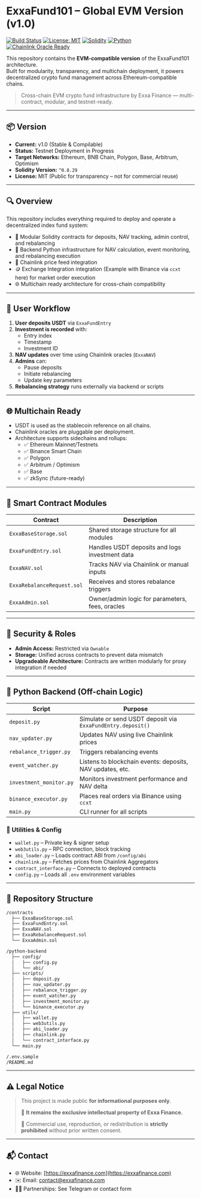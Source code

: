 # ExxaFund101 – Global EVM Version (v1.0)

[![Build Status](https://img.shields.io/github/actions/workflow/status/ExxaEcosystem/exxafund101-ci/test.yml?branch=main)](https://github.com/ExxaEcosystem/exxafund101-ci/actions)
[![License: MIT](https://img.shields.io/badge/license-MIT-blue.svg)](LICENSE)
[![Solidity](https://img.shields.io/badge/Solidity-^0.8.29-lightgrey)](https://soliditylang.org)
[![Python](https://img.shields.io/badge/Python-3.10+-blue)](https://www.python.org/)
[![Chainlink Oracle Ready](https://img.shields.io/badge/Oracle-Chainlink-blueviolet)](https://chain.link)

This repository contains the **EVM-compatible version** of the ExxaFund101 architecture.  
Built for modularity, transparency, and multichain deployment, it powers decentralized crypto fund management across Ethereum-compatible chains.

> Cross-chain EVM crypto fund infrastructure by Exxa Finance — multi-contract, modular, and testnet-ready.


---

## 📦 Version

- **Current:** v1.0 (Stable & Compilable)
- **Status:** Testnet Deployment in Progress
- **Target Networks:** Ethereum, BNB Chain, Polygon, Base, Arbitrum, Optimism
- **Solidity Version:** `^0.8.29`
- **License:** MIT (Public for transparency – not for commercial reuse)

---

## 🔍 Overview

This repository includes everything required to deploy and operate a decentralized index fund system:

- 💼 Modular Solidity contracts for deposits, NAV tracking, admin control, and rebalancing
- 🧠 Backend Python infrastructure for NAV calculation, event monitoring, and rebalancing execution
- 🔗 Chainlink price feed integration
- 🪙 Exchange Integration integration (Example with Binance via `ccxt` here) for market order execution
- 🌐 Multichain ready architecture for cross-chain compatibility

---

## 💸 User Workflow

1. **User deposits USDT** via `ExxaFundEntry`
2. **Investment is recorded** with:
   - Entry index
   - Timestamp
   - Investment ID
3. **NAV updates** over time using Chainlink oracles (`ExxaNAV`)
4. **Admins** can:
   - Pause deposits
   - Initiate rebalancing
   - Update key parameters
5. **Rebalancing strategy** runs externally via backend or scripts

---

## 🌐 Multichain Ready

- USDT is used as the stablecoin reference on all chains.
- Chainlink oracles are pluggable per deployment.
- Architecture supports sidechains and rollups:
  - ✅ Ethereum Mainnet/Testnets
  - ✅ Binance Smart Chain
  - ✅ Polygon
  - ✅ Arbitrum / Optimism
  - ✅ Base
  - ✅ zkSync (future-ready)

---

## 🧠 Smart Contract Modules

| Contract | Description |
|---------|-------------|
| `ExxaBaseStorage.sol` | Shared storage structure for all modules |
| `ExxaFundEntry.sol` | Handles USDT deposits and logs investment data |
| `ExxaNAV.sol` | Tracks NAV via Chainlink or manual inputs |
| `ExxaRebalanceRequest.sol` | Receives and stores rebalance triggers |
| `ExxaAdmin.sol` | Owner/admin logic for parameters, fees, oracles |

---

## 🔐 Security & Roles

- **Admin Access:** Restricted via `Ownable`
- **Storage:** Unified across contracts to prevent data mismatch
- **Upgradeable Architecture:** Contracts are written modularly for proxy integration if needed

---

## 🐍 Python Backend (Off-chain Logic)

| Script                  | Purpose |
|-------------------------|---------|
| `deposit.py`            | Simulate or send USDT deposit via `ExxaFundEntry.deposit()` |
| `nav_updater.py`        | Updates NAV using live Chainlink prices |
| `rebalance_trigger.py`  | Triggers rebalancing events |
| `event_watcher.py`      | Listens to blockchain events: deposits, NAV updates, etc. |
| `investment_monitor.py` | Monitors investment performance and NAV delta |
| `binance_executor.py`   | Places real orders via Binance using `ccxt` |
| `main.py`               | CLI runner for all scripts |

### 🔧 Utilities & Config

- `wallet.py` – Private key & signer setup  
- `web3utils.py` – RPC connection, block tracking  
- `abi_loader.py` – Loads contract ABI from `/config/abi`  
- `chainlink.py` – Fetches prices from Chainlink Aggregators  
- `contract_interface.py` – Connects to deployed contracts  
- `config.py` – Loads all `.env` environment variables  

---

## 📁 Repository Structure

```bash
/contracts
  ├── ExxaBaseStorage.sol
  ├── ExxaFundEntry.sol
  ├── ExxaNAV.sol
  ├── ExxaRebalanceRequest.sol
  └── ExxaAdmin.sol

/python-backend
  ├── config/
  │   ├── config.py
  │   └── abi/
  ├── scripts/
  │   ├── deposit.py
  │   ├── nav_updater.py
  │   ├── rebalance_trigger.py
  │   ├── event_watcher.py
  │   ├── investment_monitor.py
  │   └── binance_executor.py
  ├── utils/
  │   ├── wallet.py
  │   ├── web3utils.py
  │   ├── abi_loader.py
  │   ├── chainlink.py
  │   └── contract_interface.py
  └── main.py

/.env.sample
/README.md

```

---

## ⚠️ Legal Notice

> This project is made public **for informational purposes only**.
> 
> 📎 **It remains the exclusive intellectual property of Exxa Finance.**
> 
> 🚫 Commercial use, reproduction, or redistribution is **strictly prohibited** without prior written consent.

---

## 📬 Contact

- 🌐 Website: [https://exxafinance.com](https://exxafinance.com)
- ✉️ Email: contact@exxafinance.com
- 🧑‍💼 Partnerships: See Telegram or contact form
